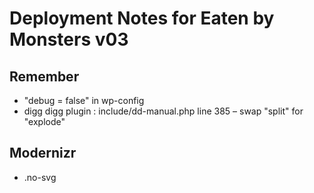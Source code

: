 # Deployment Notes for Eaten by Monsters v03

## Remember
* "debug = false" in wp-config
* digg digg plugin : include/dd-manual.php line 385 – swap "split" for "explode"

## Modernizr
* .no-svg